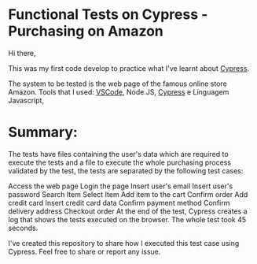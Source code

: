 # Functional Tests on Cypress - Purchasing on Amazon
Hi there,

This was my first code develop to practice what I've learnt about [Cypress](https://www.cypress.io/).

The system to be tested is the web page of the famous online store Amazon.
Tools that I used: [VSCode](https://code.visualstudio.com/), Node.JS, [Cypress](https://www.cypress.io/) e Linguagem Javascript, 

# Summary:
The tests have files containing the user's data which are required to execute the tests and a file to execute the whole purchasing process validated by the test, the tests are separated by the following test cases:

Access the web page
Login the page
Insert user's email
Insert user's password
Search Item
Select Item
Add item to the cart
Confirm order
Add credit card
Insert credit card data
Confirm payment method
Confirm delivery address
Checkout order
At the end of the test, Cypress creates a log that shows the tests executed on the browser. The whole test took 45 seconds.

I've created this repository to share how I executed this test case using Cypress. Feel free to share or report any issue.
